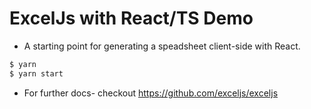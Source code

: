 # ExcelJs with React/TS Demo

- A starting point for generating a speadsheet client-side with React.

```sh
$ yarn
$ yarn start
```

- For further docs- checkout https://github.com/exceljs/exceljs
